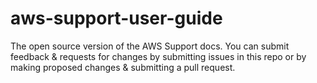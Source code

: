 # aws-support-user-guide
The open source version of the AWS Support docs. You can submit feedback &amp; requests for changes by submitting issues in this repo or by making proposed changes &amp; submitting a pull request.

